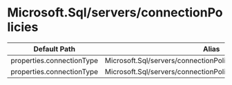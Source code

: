 # Microsoft.Sql/servers/connectionPolicies

| Default Path | Alias |
|---|---|
| properties.connectionType | Microsoft.Sql/servers/connectionPolicies/connectionType |
| properties.connectionType | Microsoft.Sql/servers/connectionPolicies/default.connectionType |

